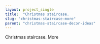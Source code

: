 ```yaml
---
layout: project_single
title:  "Christmas staircase.                                                                                                                                                                                 More"
slug: "christmas-staircase-more"
parent: "christmas-staircase-decor-ideas"
---
```

Christmas staircase.                                                                                                                                                                                 More